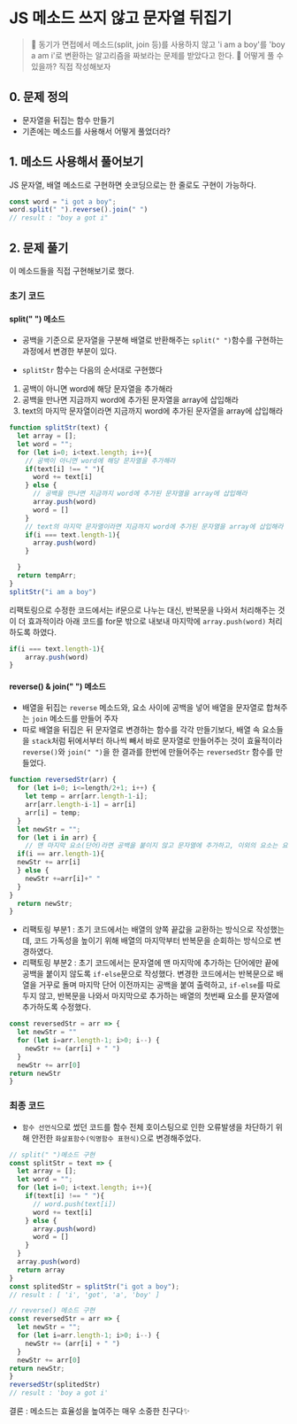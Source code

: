 # JS 메소드 쓰지 않고 문자열 뒤집기

> 👀 동기가 면접에서 메소드(split, join 등)를 사용하지 않고
 'i am a boy'를 'boy a am i'로 변환하는 알고리즘을 짜보라는 문제를 받았다고 한다.
🧐 어떻게 풀 수 있을까? 직접 작성해보자

## 0. 문제 정의
- 문자열을 뒤집는 함수 만들기
- 기존에는 메소드를 사용해서 어떻게 풀었더라?

## 1. 메소드 사용해서 풀어보기
JS 문자열, 배열 메소드로 구현하면 숏코딩으로는 한 줄로도 구현이 가능하다.
```js
const word = "i got a boy";
word.split(" ").reverse().join(" ")
// result : "boy a got i"
```

## 2. 문제 풀기
이 메소드들을 직접 구현해보기로 했다.

### 초기 코드
#### split(" ") 메소드
- 공백을 기준으로 문자열을 구분해 배열로 반환해주는 `split(" ")`함수를 구현하는 과정에서 변경한 부분이 있다.

- `splitStr` 함수는 다음의 순서대로 구현했다
1) 공백이 아니면 word에 해당 문자열을 추가해라
2) 공백을 만나면 지금까지 word에 추가된 문자열을 array에 삽입해라
3) text의 마지막 문자열이라면 지금까지 word에 추가된 문자열을 array에 삽입해라


```js
function splitStr(text) {
  let array = [];
  let word = "";
  for (let i=0; i<text.length; i++){
    // 공백이 아니면 word에 해당 문자열을 추가해라
    if(text[i] !== " "){
      word += text[i]
    } else {
      // 공백을 만나면 지금까지 word에 추가된 문자열을 array에 삽입해라
      array.push(word)
      word = []
    }
    // text의 마지막 문자열이라면 지금까지 word에 추가된 문자열을 array에 삽입해라
    if(i === text.length-1){
      array.push(word)
    }

  }
  return tempArr;
}
splitStr("i am a boy")
```

리팩토링으로 수정한 코드에서는
if문으로 나누는 대신, 반복문을 나와서 처리해주는 것이 더 효과적이라 아래 코드를 for문 밖으로 내보내 마지막에 `array.push(word)` 처리하도록 하였다.
```js
if(i === text.length-1){
	array.push(word)
}
```
#### reverse() & join(" ") 메소드
- 배열을 뒤집는 `reverse` 메소드와, 요소 사이에 공백을 넣어 배열을 문자열로 합쳐주는 `join` 메소드를 만들어 주자
- 따로 배열을 뒤집은 뒤 문자열로 변경하는 함수를 각각 만들기보다, 배열 속 요소들을 `stack`처럼 뒤에서부터 하나씩 빼서 바로 문자열로 만들어주는 것이 효율적이라 `reverse()`와 `join(" ")`을 한 결과를 한번에 만들어주는 `reversedStr` 함수를 만들었다.

```js
function reversedStr(arr) {
  for (let i=0; i<=length/2+1; i++) {
    let temp = arr[arr.length-1-i];
    arr[arr.length-i-1] = arr[i]
    arr[i] = temp;
  }
  let newStr = "";
  for (let i in arr) {
    // 맨 마지막 요소(단어)라면 공백을 붙이지 않고 문자열에 추가하고, 이외의 요소는 요소(단어)뒤에 공백을 붙여서 문자열에 추가해라
  if(i == arr.length-1){
  newStr += arr[i]
  } else {
    newStr +=arr[i]+" "
  }
}
  return newStr;
}

```

- 리팩토링 부분1 
: 초기 코드에서는 배열의 양쪽 끝값을 교환하는 방식으로 작성했는데, 코드 가독성을 높이기 위해 배열의 마지막부터 반복문을 순회하는 방식으로 변경하였다.
- 리팩토링 부분2
: 초기 코드에서는 문자열에 맨 마지막에 추가하는 단어에만 끝에 공백을 붙이지 않도록 `if-else`문으로 작성했다. 변경한 코드에서는 반복문으로 배열을 거꾸로 돌며 마지막 단어 이전까지는 공백을 붙여 출력하고, `if-else`를 따로 두지 않고, 반복문을 나와서 마지막으로 추가하는 배열의 첫번째 요소를 문자열에 추가하도록 수정했다.

```js
const reversedStr = arr => {
  let newStr = ""
  for (let i=arr.length-1; i>0; i--) {
    newStr += (arr[i] + " ")
  }
  newStr += arr[0]
return newStr
}
```




### 최종 코드
- `함수 선언식`으로 썼던 코드를 함수 전체 호이스팅으로 인한 오류발생을 차단하기 위해 안전한 `화살표함수(익명함수 표현식)`으로 변경해주었다.
```js
// split(" ")메소드 구현
const splitStr = text => {
  let array = [];
  let word = "";
  for (let i=0; i<text.length; i++){
    if(text[i] !== " "){
      // word.push(text[i])
      word += text[i]
    } else {
      array.push(word)
      word = []
    }
  }
  array.push(word)
  return array
}
const splitedStr = splitStr("i got a boy");
// result : [ 'i', 'got', 'a', 'boy' ]

// reverse() 메소드 구현
const reversedStr = arr => {
  let newStr = "";
  for (let i=arr.length-1; i>0; i--) {
    newStr += (arr[i] + " ")
  }
  newStr += arr[0]
return newStr;
}
reversedStr(splitedStr)
// result : 'boy a got i'
```

결론 : 메소드는 효율성을 높여주는 매우 소중한 친구다✨
